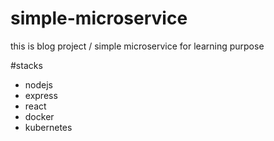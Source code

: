 # simple-microservice
this is blog project / simple microservice for learning purpose

#stacks
- nodejs
- express
- react
- docker
- kubernetes

